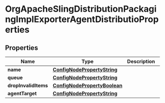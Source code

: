 
# OrgApacheSlingDistributionPackagingImplExporterAgentDistributioProperties

## Properties
Name | Type | Description | Notes
------------ | ------------- | ------------- | -------------
**name** | [**ConfigNodePropertyString**](ConfigNodePropertyString.md) |  |  [optional]
**queue** | [**ConfigNodePropertyString**](ConfigNodePropertyString.md) |  |  [optional]
**dropInvalidItems** | [**ConfigNodePropertyBoolean**](ConfigNodePropertyBoolean.md) |  |  [optional]
**agentTarget** | [**ConfigNodePropertyString**](ConfigNodePropertyString.md) |  |  [optional]



